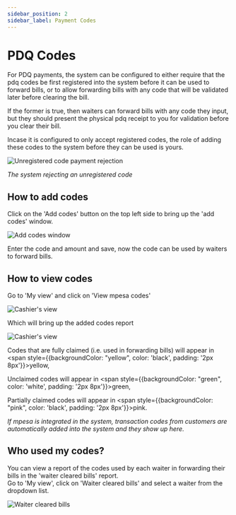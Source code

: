 ```yaml
---
sidebar_position: 2
sidebar_label: Payment Codes
---
```


# PDQ Codes

For PDQ payments, the system can be configured to either require that the pdq codes be first registered into the system before it can be used to forward bills, or to allow forwarding bills with any code that will be validated later before clearing the bill.

If the former is true, then waiters can forward bills with any code they input, but they should present the physical pdq receipt to you for validation before you clear their bill.

Incase it is configured to only accept registered codes, the role of adding these codes to the system before they can be used is yours.

![Unregistered code payment rejection](/img/pdq_code_rejection.PNG)

*The system rejecting an unregistered code*

## How to add codes

Click on the 'Add codes' button on the top left side to bring up the 'add codes' window.

![Add codes window](/img/add_codes_window.PNG)

Enter the code and amount and save, now the code can be used by waiters to forward bills.

## How to view codes

Go to 'My view' and click on 'View mpesa codes'

![Cashier's view](/img/cashier_view.PNG)

Which will bring up the added codes report

![Cashier's view](/img/added_codes_report.PNG)

Codes that are fully claimed (i.e. used in forwarding bills) will appear in <span style={{backgroundColor: "yellow", color: 'black', padding: '2px 8px'}}>yellow</span>, 

Unclaimed codes will appear in <span style={{backgroundColor: "green", color: 'white', padding: '2px 8px'}}>green</span>,  

Partially claimed codes will appear in <span style={{backgroundColor: "pink", color: 'black', padding: '2px 8px'}}>pink</span>. 

*If mpesa is integrated in the system, transaction codes from customers are automatically added into the system and they show up here.*

## Who used my codes?

You can view a report of the codes used by each waiter in forwarding their bills in the 'waiter cleared bills' report.  
Go to 'My view', click on 'Waiter cleared bills' and select a waiter from the dropdown list.

![Waiter cleared bills](/img/waiter_cleared_bills.PNG)
